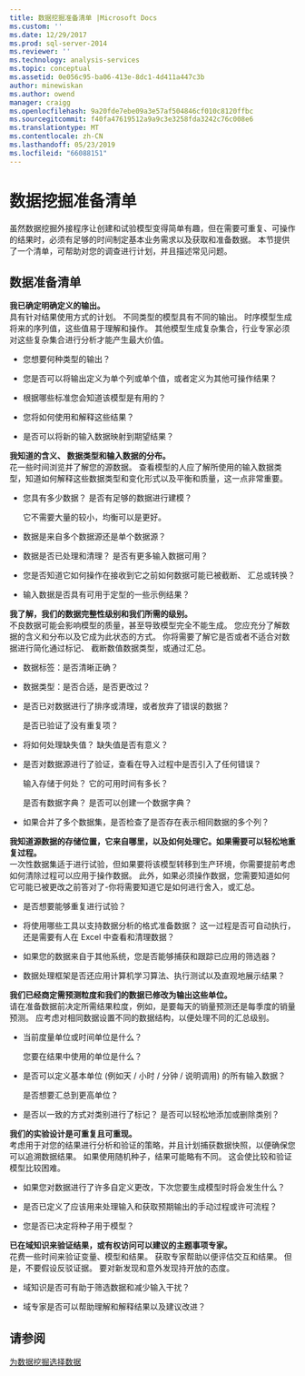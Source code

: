 ```yaml
---
title: 数据挖掘准备清单 |Microsoft Docs
ms.custom: ''
ms.date: 12/29/2017
ms.prod: sql-server-2014
ms.reviewer: ''
ms.technology: analysis-services
ms.topic: conceptual
ms.assetid: 0e056c95-ba06-413e-8dc1-4d411a447c3b
author: minewiskan
ms.author: owend
manager: craigg
ms.openlocfilehash: 9a20fde7ebe09a3e57af504846cf010c8120ffbc
ms.sourcegitcommit: f40fa47619512a9a9c3e3258fda3242c76c008e6
ms.translationtype: MT
ms.contentlocale: zh-CN
ms.lasthandoff: 05/23/2019
ms.locfileid: "66088151"
---
```

# <a name="checklist-of-preparation-for-data-mining"></a>数据挖掘准备清单
  虽然数据挖掘外接程序让创建和试验模型变得简单有趣，但在需要可重复、可操作的结果时，必须有足够的时间制定基本业务需求以及获取和准备数据。 本节提供了一个清单，可帮助对您的调查进行计划，并且描述常见问题。  
  
## <a name="checklist-of-data-preparation"></a>数据准备清单  
 **我已确定明确定义的输出。**  
 具有针对结果使用方式的计划。 不同类型的模型具有不同的输出。 时序模型生成将来的序列值，这些值易于理解和操作。 其他模型生成复杂集合，行业专家必须对这些复杂集合进行分析才能产生最大价值。  
  
-   您想要何种类型的输出？  
  
-   您是否可以将输出定义为单个列或单个值，或者定义为其他可操作结果？  
  
-   根据哪些标准您会知道该模型是有用的？  
  
-   您将如何使用和解释这些结果？  
  
-   是否可以将新的输入数据映射到期望结果？  
  
 **我知道的含义、 数据类型和输入数据的分布。**  
 花一些时间浏览并了解您的源数据。 查看模型的人应了解所使用的输入数据类型，知道如何解释这些数据类型和变化形式以及平衡和质量，这一点非常重要。  
  
-   您具有多少数据？ 是否有足够的数据进行建模？  
  
     它不需要大量的较小，均衡可以是更好。  
  
-   数据是来自多个数据源还是单个数据源？  
  
-   数据是否已处理和清理？ 是否有更多输入数据可用？  
  
-   您是否知道它如何操作在接收到它之前如何数据可能已被截断、 汇总或转换？  
  
-   输入数据是否具有可用于定型的一些示例结果？  
  
 **我了解，我们的数据完整性级别和我们所需的级别。**  
 不良数据可能会影响模型的质量，甚至导致模型完全不能生成。 您应充分了解数据的含义和分布以及它成为此状态的方式。 你将需要了解它是否或者不适合对数据进行简化通过标记、 截断数值数据类型，或通过汇总。  
  
-   数据标签：是否清晰正确？  
  
-   数据类型：是否合适，是否更改过？  
  
-   是否已对数据进行了排序或清理，或者放弃了错误的数据？  
  
     是否已验证了没有重复项？  
  
-   将如何处理缺失值？ 缺失值是否有意义？  
  
-   是否对数据源进行了验证，查看在导入过程中是否引入了任何错误？  
  
     输入存储于何处？ 它的可用时间有多长？  
  
     是否有数据字典？ 是否可以创建一个数据字典？  
  
-   如果合并了多个数据集，是否检查了是否存在表示相同数据的多个列？  
  
 **我知道源数据的存储位置，它来自哪里，以及如何处理它。如果需要可以轻松地重复过程。**  
 一次性数据集适于进行试验，但如果要将该模型转移到生产环境，你需要提前考虑如何清除过程可以应用于操作数据。 此外，如果必须操作数据，您需要知道如何它可能已被更改之前答对了-你将需要知道它是如何进行舍入，或汇总。  
  
-   是否想要能够重复进行试验？  
  
-   将使用哪些工具以支持数据分析的格式准备数据？ 这一过程是否可自动执行，还是需要有人在 Excel 中查看和清理数据？  
  
-   如果您的数据来自于其他系统，您是否能够捕获和跟踪已应用的筛选器？  
  
-   数据处理框架是否还应用计算机学习算法、执行测试以及直观地展示结果？  
  
 **我们已经商定需预测粒度和我们的数据已修改为输出这些单位。**  
 请在准备数据前决定所需结果粒度，例如，是要每天的销量预测还是每季度的销量预测。 应考虑对相同数据设置不同的数据结构，以便处理不同的汇总级别。  
  
-   当前度量单位或时间单位是什么？  
  
     您要在结果中使用的单位是什么？  
  
-   是否可以定义基本单位 (例如天 / 小时 / 分钟 / 说明调用) 的所有输入数据？  
  
     是否想要汇总到更高单位？  
  
-   是否以一致的方式对类别进行了标记？ 是否可以轻松地添加或删除类别？  
  
 **我们的实验设计是可重复且可重现。**  
 考虑用于对您的结果进行分析和验证的策略，并且计划捕获数据快照，以便确保您可以追溯数据结果。 如果使用随机种子，结果可能略有不同。 这会使比较和验证模型比较困难。  
  
-   如果您对数据进行了许多自定义更改，下次您要生成模型时将会发生什么？  
  
-   是否已定义了应该用来处理输入和获取预期输出的手动过程或许可流程？  
  
-   您是否已决定将种子用于模型？  
  
 **已在域知识来验证结果，或有权访问可以建议的主题事项专家。**  
 花费一些时间来验证变量、模型和结果。 获取专家帮助以便评估交互和结果。 但是，不要假设反驳证据。 要对新发现和意外发现持开放的态度。  
  
-   域知识是否可有助于筛选数据和减少输入干扰？  
  
-   域专家是否可以帮助理解和解释结果以及建议改进？  
  
## <a name="see-also"></a>请参阅  
 [为数据挖掘选择数据](choosing-data-for-data-mining.md)  
  
  
